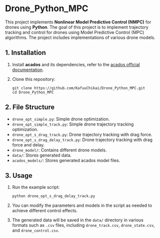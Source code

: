 # Drone_Python_MPC

This project implements **Nonlinear Model Predictive Control (NMPC)** for drones using **Python**. The goal of this project is to implement trajectory tracking and control for drones using Model Predictive Control (MPC) algorithms. The project includes implementations of various drone models.

## 1. Installation

1. Install **acados** and its dependencies, refer to the [acados official documentation](https://docs.acados.org/installation/index.html).

2. Clone this repository:

   ```
   git clone https://github.com/KafuuChikai/Drone_Python_MPC.git
   cd Drone_Python_MPC
   ```

## 2. File Structure

- `drone_opt_simple.py`: Simple drone optimization.
- `drone_opt_simple_track.py`: Simple drone trajectory tracking optimization.
- `drone_opt_s_drag_track.py`: Drone trajectory tracking with drag force.
- `drone_opt_s_drag_delay_track.py`: Drone trajectory tracking with drag force and delay.
- `drone_model/`: Contains different drone models.
- `data/`: Stores generated data.
- `acados_models/`: Stores generated acados model files.

## 3. Usage

1. Run the example script:
    ```bash
    python drone_opt_s_drag_delay_track.py
    ```

2. You can modify the parameters and models in the script as needed to achieve different control effects.

3. The generated data will be saved in the `data/` directory in various formats such as `.csv` files, including `drone_track.csv`, `drone_state.csv`, and `drone_control.csv`.

